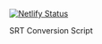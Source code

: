 [![Netlify Status](https://api.netlify.com/api/v1/badges/97e0ee92-839c-445c-817f-3a85163adaaa/deploy-status)](https://app.netlify.com/sites/srt-converter/deploys)

SRT Conversion Script
